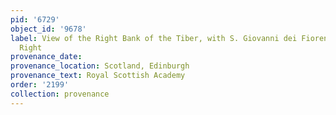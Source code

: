 ```yaml
---
pid: '6729'
object_id: '9678'
label: View of the Right Bank of the Tiber, with S. Giovanni dei Fiorentini on the
  Right
provenance_date:
provenance_location: Scotland, Edinburgh
provenance_text: Royal Scottish Academy
order: '2199'
collection: provenance
---
```

